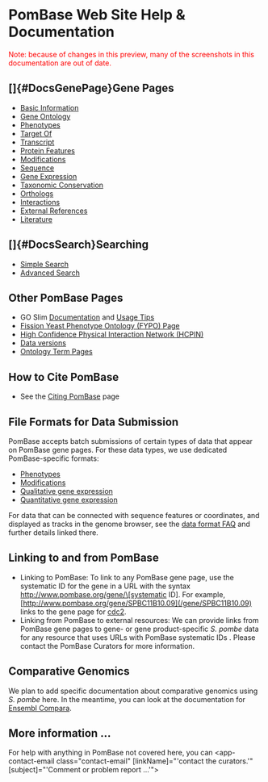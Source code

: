 # PomBase Web Site Help & Documentation

<div style="color: red">
  Note: because of changes in this preview, many of the screenshots in
  this documentation are out of date.
</div>

## []{#DocsGenePage}Gene Pages ##

-   [Basic Information](documentation/gene-page-basic-information)
-   [Gene Ontology](documentation/gene-page-gene-ontology)
-   [Phenotypes](documentation/gene-page-phenotypes)
-   [Target Of](documentation/gene-page-target)
-   [Transcript](documentation/gene-page-transcript)
-   [Protein Features](documentation/gene-page-protein-features)
-   [Modifications](documentation/gene-page-modifications)
-   [Sequence](documentation/gene-page-sequence)
-   [Gene Expression](documentation/gene-page-gene-expression)
-   [Taxonomic Conservation](documentation/taxonomic-conservation)
-   [Orthologs](documentation/orthologs)
-   [Interactions](documentation/genetic-and-physical-interactions)
-   [External
    References](documentation/gene-page-external-references)
-   [Literature](documentation/gene-page-literature)

## []{#DocsSearch}Searching ##

-   [Simple Search](documentation/simple-search-documentation)
-   [Advanced Search](documentation/advanced-search-documentation)

## Other PomBase Pages ##

-   GO Slim
    [Documentation](documentation/pombase-go-slim-documentation)
    and [Usage Tips](browse-curation/fission-yeast-go-slimming-tips)
-   [Fission Yeast Phenotype Ontology (FYPO) Page](browse-curation/fission-yeast-phenotype-ontology)
-   [High Confidence Physical Interaction Network (HCPIN)](documentation/high-confidence-physical-interaction-network)
-   [Data versions](about/version-history)
-   [Ontology Term Pages](documentation/ontology-term-page)

## How to Cite PomBase ##

-   See the [Citing PomBase](about/citing-pombase) page

## File Formats for Data Submission ##

PomBase accepts batch submissions of certain types of data that appear
on PomBase gene pages. For these data types, we use dedicated
PomBase-specific formats:

-   [Phenotypes](submit-data/phenotype-data-bulk-upload-format)
-   [Modifications](submit-data/modification-bulk-upload-file-format)
-   [Qualitative gene expression](submit-data/qualitative-gene-expression-bulk-upload-file-format)
-   [Quantitative gene expression](submit-data/quantitative-gene-expression-bulk-upload-file-format)

For data that can be connected with sequence features or coordinates,
and displayed as tracks in the genome browser, see the [data format
FAQ](faqs/what-file-formats-can-i-use-submit-high-throughput-data)
and further details linked there.

## Linking to and from PomBase ##

-   Linking to PomBase: To link to any PomBase gene page, use the
    systematic ID for the gene in a URL with the syntax
    http://www.pombase.org/gene/\[systematic ID\]. For example,
    [http://www.pombase.org/gene/SPBC11B10.09](/gene/SPBC11B10.09)
    links to the gene page for [cdc2](spombe/result/SPBC11B10.09).
-   Linking from PomBase to external resources: We can provide links
    from PomBase gene pages to gene- or gene product-specific *S. pombe*
    data for any resource that uses URLs with PomBase systematic IDs .
    Please contact the PomBase Curators for more information.


## Comparative Genomics ##

We plan to add specific documentation about comparative genomics using
*S. pombe* here. In the meantime, you can look at the documentation for
[Ensembl Compara](http://genomebrowser.pombase.org/info/docs/compara/index.html).

## More information ... ##

For help with anything in PomBase not covered here, you can
<app-contact-email class="contact-email" [linkName]="'contact the
curators.'"  [subject]="'Comment or problem report
...'"></app-contact-email>
